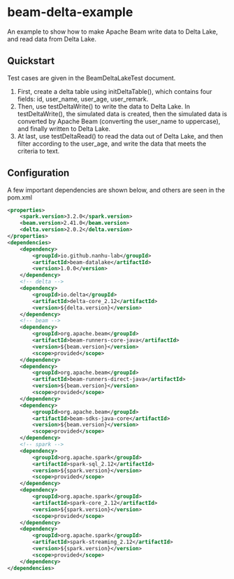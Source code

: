 # beam-delta-example
An example to show how to make Apache Beam write data to Delta Lake,  and read data from Delta Lake.  
## Quickstart
Test cases are given in the BeamDeltaLakeTest document.
1. First, create a delta table using initDeltaTable(), which contains four fields: id, user_name, user_age, user_remark.
2. Then, use testDeltaWrite() to write the data to Delta Lake. In testDeltaWrite(), the simulated data is created, then the simulated data is converted by Apache Beam (converting the user_name to uppercase), and finally written to Delta Lake.
3. At last, use testDeltaRead() to read the data out of Delta Lake, and then filter according to the user_age, and write the data that meets the criteria to text.  
## Configuration
A few important dependencies are shown below, and others are seen in the pom.xml  
```xml
<properties>  
    <spark.version>3.2.0</spark.version>
    <beam.version>2.41.0</beam.version>
    <delta.version>2.0.2</delta.version>
</properties>
<dependencies>
    <dependency>
        <groupId>io.github.nanhu-lab</groupId>
        <artifactId>beam-datalake</artifactId>
        <version>1.0.0</version>
    </dependency>
    <!-- delta -->
    <dependency>
        <groupId>io.delta</groupId>
        <artifactId>delta-core_2.12</artifactId>
        <version>${delta.version}</version>
    </dependency>
    <!-- beam -->
    <dependency>
        <groupId>org.apache.beam</groupId>
        <artifactId>beam-runners-core-java</artifactId>
        <version>${beam.version}</version>
        <scope>provided</scope>
    </dependency>
    <dependency>
        <groupId>org.apache.beam</groupId>
        <artifactId>beam-runners-direct-java</artifactId>
        <version>${beam.version}</version>
        <scope>provided</scope>
    </dependency>
    <dependency>
        <groupId>org.apache.beam</groupId>
        <artifactId>beam-sdks-java-core</artifactId>
        <version>${beam.version}</version>
        <scope>provided</scope>
    </dependency>
    <!-- spark -->
    <dependency>
        <groupId>org.apache.spark</groupId>
        <artifactId>spark-sql_2.12</artifactId>
        <version>${spark.version}</version>
        <scope>provided</scope>
    </dependency>
    <dependency>
        <groupId>org.apache.spark</groupId>
        <artifactId>spark-core_2.12</artifactId>
        <version>${spark.version}</version>
        <scope>provided</scope>
    </dependency>
    <dependency>
        <groupId>org.apache.spark</groupId>
        <artifactId>spark-streaming_2.12</artifactId>
        <version>${spark.version}</version>
        <scope>provided</scope>
    </dependency>
</dependencies>
```
